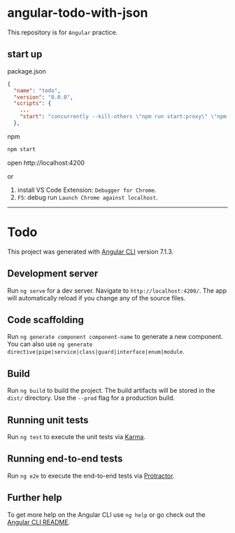 # angular-todo-with-json

This repository is for `Angular` practice.

## start up

package.json
```json
{
  "name": "todo",
  "version": "0.0.0",
  "scripts": {
    ...
    "start": "concurrently --kill-others \"npm run start:proxy\" \"npm run mock:server\""
  },
```

npm
```sh
npm start
```

open http://localhost:4200

or

1. install VS Code Extension: `Debugger for Chrome`.
1. `F5`: debug run `Launch Chrome against localhost`.




---


# Todo

This project was generated with [Angular CLI](https://github.com/angular/angular-cli) version 7.1.3.

## Development server

Run `ng serve` for a dev server. Navigate to `http://localhost:4200/`. The app will automatically reload if you change any of the source files.

## Code scaffolding

Run `ng generate component component-name` to generate a new component. You can also use `ng generate directive|pipe|service|class|guard|interface|enum|module`.

## Build

Run `ng build` to build the project. The build artifacts will be stored in the `dist/` directory. Use the `--prod` flag for a production build.

## Running unit tests

Run `ng test` to execute the unit tests via [Karma](https://karma-runner.github.io).

## Running end-to-end tests

Run `ng e2e` to execute the end-to-end tests via [Protractor](http://www.protractortest.org/).

## Further help

To get more help on the Angular CLI use `ng help` or go check out the [Angular CLI README](https://github.com/angular/angular-cli/blob/master/README.md).
